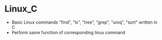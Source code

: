 # Linux_C
- Basic Linux commands "find", "ls", "tree", "grep", "uniq", "sort" written in C
- Perform same function of corresponding linux command
